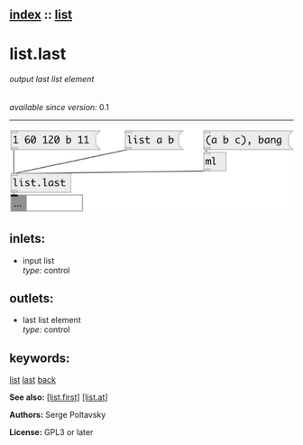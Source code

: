 [index](index.html) :: [list](category_list.html)
---

# list.last

###### output last list element

*available since version:* 0.1

---




[![example](../examples/img/list.last.jpg)](../examples/pd/list.last.pd)









## inlets:

* input list<br>
_type:_ control



## outlets:

* last list element<br>
_type:_ control



## keywords:

[list](keywords/list.html)
[last](keywords/last.html)
[back](keywords/back.html)



**See also:**
[\[list.first\]](list.first.html)
[\[list.at\]](list.at.html)




**Authors:** Serge Poltavsky




**License:** GPL3 or later





